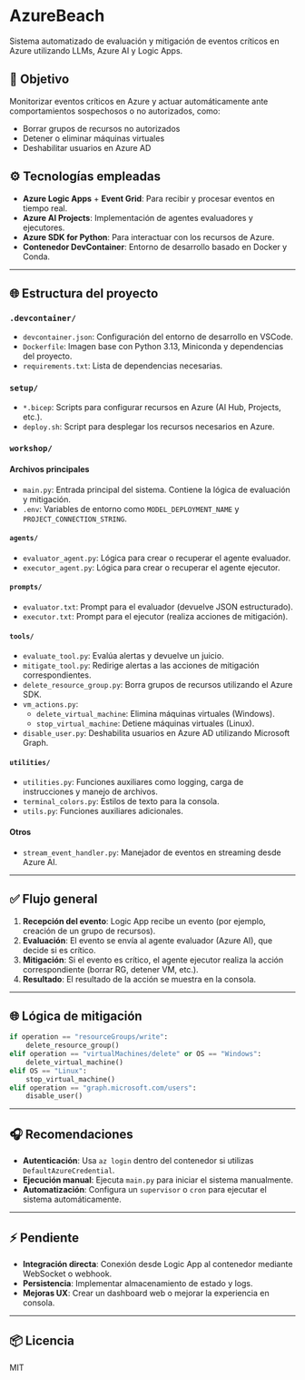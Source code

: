 # AzureBeach

Sistema automatizado de evaluación y mitigación de eventos críticos en Azure utilizando LLMs, Azure AI y Logic Apps.

## 🚀 Objetivo

Monitorizar eventos críticos en Azure y actuar automáticamente ante comportamientos sospechosos o no autorizados, como:

- Borrar grupos de recursos no autorizados
- Detener o eliminar máquinas virtuales
- Deshabilitar usuarios en Azure AD

## ⚙️ Tecnologías empleadas

- **Azure Logic Apps** + **Event Grid**: Para recibir y procesar eventos en tiempo real.
- **Azure AI Projects**: Implementación de agentes evaluadores y ejecutores.
- **Azure SDK for Python**: Para interactuar con los recursos de Azure.
- **Contenedor DevContainer**: Entorno de desarrollo basado en Docker y Conda.

---

## 🌐 Estructura del proyecto

### `.devcontainer/`

- `devcontainer.json`: Configuración del entorno de desarrollo en VSCode.
- `Dockerfile`: Imagen base con Python 3.13, Miniconda y dependencias del proyecto.
- `requirements.txt`: Lista de dependencias necesarias.

### `setup/`

- `*.bicep`: Scripts para configurar recursos en Azure (AI Hub, Projects, etc.).
- `deploy.sh`: Script para desplegar los recursos necesarios en Azure.

### `workshop/`

#### Archivos principales

- `main.py`: Entrada principal del sistema. Contiene la lógica de evaluación y mitigación.
- `.env`: Variables de entorno como `MODEL_DEPLOYMENT_NAME` y `PROJECT_CONNECTION_STRING`.

#### `agents/`

- `evaluator_agent.py`: Lógica para crear o recuperar el agente evaluador.
- `executor_agent.py`: Lógica para crear o recuperar el agente ejecutor.

#### `prompts/`

- `evaluator.txt`: Prompt para el evaluador (devuelve JSON estructurado).
- `executor.txt`: Prompt para el ejecutor (realiza acciones de mitigación).

#### `tools/`

- `evaluate_tool.py`: Evalúa alertas y devuelve un juicio.
- `mitigate_tool.py`: Redirige alertas a las acciones de mitigación correspondientes.
- `delete_resource_group.py`: Borra grupos de recursos utilizando el Azure SDK.
- `vm_actions.py`:
  - `delete_virtual_machine`: Elimina máquinas virtuales (Windows).
  - `stop_virtual_machine`: Detiene máquinas virtuales (Linux).
- `disable_user.py`: Deshabilita usuarios en Azure AD utilizando Microsoft Graph.

#### `utilities/`

- `utilities.py`: Funciones auxiliares como logging, carga de instrucciones y manejo de archivos.
- `terminal_colors.py`: Estilos de texto para la consola.
- `utils.py`: Funciones auxiliares adicionales.

#### Otros

- `stream_event_handler.py`: Manejador de eventos en streaming desde Azure AI.

---

## ✅ Flujo general

1. **Recepción del evento**: Logic App recibe un evento (por ejemplo, creación de un grupo de recursos).
2. **Evaluación**: El evento se envía al agente evaluador (Azure AI), que decide si es crítico.
3. **Mitigación**: Si el evento es crítico, el agente ejecutor realiza la acción correspondiente (borrar RG, detener VM, etc.).
4. **Resultado**: El resultado de la acción se muestra en la consola.

---

## 🌐 Lógica de mitigación

```python
if operation == "resourceGroups/write":
    delete_resource_group()
elif operation == "virtualMachines/delete" or OS == "Windows":
    delete_virtual_machine()
elif OS == "Linux":
    stop_virtual_machine()
elif operation == "graph.microsoft.com/users":
    disable_user()
```

---

## 🎧 Recomendaciones

- **Autenticación**: Usa `az login` dentro del contenedor si utilizas `DefaultAzureCredential`.
- **Ejecución manual**: Ejecuta `main.py` para iniciar el sistema manualmente.
- **Automatización**: Configura un `supervisor` o `cron` para ejecutar el sistema automáticamente.

---

## ⚡ Pendiente

- **Integración directa**: Conexión desde Logic App al contenedor mediante WebSocket o webhook.
- **Persistencia**: Implementar almacenamiento de estado y logs.
- **Mejoras UX**: Crear un dashboard web o mejorar la experiencia en consola.

---

## 📦 Licencia

MIT

